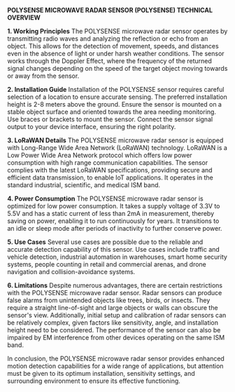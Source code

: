 **POLYSENSE MICROWAVE RADAR SENSOR (POLYSENSE) TECHNICAL OVERVIEW**

**1. Working Principles**
The POLYSENSE microwave radar sensor operates by transmitting radio waves and analyzing the reflection or echo from an object. This allows for the detection of movement, speeds, and distances even in the absence of light or under harsh weather conditions. The sensor works through the Doppler Effect, where the frequency of the returned signal changes depending on the speed of the target object moving towards or away from the sensor.

**2. Installation Guide**
Installation of the POLYSENSE sensor requires careful selection of a location to ensure accurate sensing. The preferred installation height is 2-8 meters above the ground. Ensure the sensor is mounted on a stable object surface and oriented towards the area needing monitoring. Use braces or brackets to mount the sensor. Connect the sensor signal output to your device interface, ensuring the right polarity.

**3. LoRaWAN Details**
The POLYSENSE microwave radar sensor is equipped with Long-Range Wide Area Network (LoRaWAN) technology. LoRaWAN is a Low Power Wide Area Network protocol which offers low power consumption with high range communication capabilities. The sensor complies with the latest LoRaWAN specifications, providing secure and efficient data transmission, to enable IoT applications. It operates in the standard industrial, scientific, and medical ISM band.

**4. Power Consumption**
The POLYSENSE microwave radar sensor is optimized for low power consumption. It takes a supply voltage of 3.3V to 5.5V and has a static current of less than 2mA in measurement, thereby saving on power, enabling it to run continuously for years. It transitions to an idle or sleep mode after periods of inactivity to further conserve power.

**5. Use Cases**
Several use cases are possible due to the reliable and accurate detection capability of this sensor. Use cases include traffic and vehicle detection, industrial automation in warehouses, smart home security systems, people counting in retail and commercial arenas, and drone navigation and collision-avoidance systems.

**6. Limitations**
Despite numerous advantages, there are certain restrictions with the POLYSENSE microwave radar sensor. Radar sensors can produce false alarms from unintended objects like trees, birds, or insects. They require a straight line-of-sight and large objects or walls can obscure the sensor's view. Additionally, initial setup and calibration of radar sensors can be relatively complex, given factors like sensitivity, angle, and installation height need to be considered. The performance of the sensor can also be impaired by EM interference from other devices operating on the same ISM band. 

In conclusion, the POLYSENSE microwave radar sensor provides enhanced motion detection capabilities for a wide range of applications, but attention must be given to its optimum installation, sensitivity settings, and surrounding environment to ensure its effective functioning.